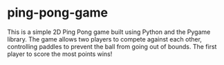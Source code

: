 # ping-pong-game
This is a simple 2D Ping Pong game built using Python and the Pygame library. The game allows two players to compete against each other, controlling paddles to prevent the ball from going out of bounds. The first player to score the most points wins!
